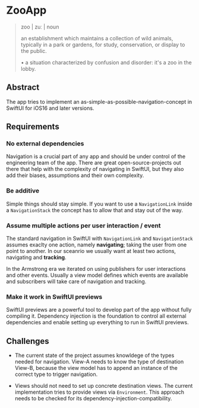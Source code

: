 # ZooApp

> zoo | zuː |
> noun
>
> an establishment which maintains a collection of wild animals, typically in a park or gardens, for study, conservation, or display to the public.
>
> • a situation characterized by confusion and disorder: it's a zoo in the lobby.

## Abstract

The app tries to implement an as-simple-as-possible-navigation-concept in SwiftUI for iOS16 and later versions. 

## Requirements

### No external dependencies

Navigation is a crucial part of any app and should be under control of the engineering team of the app. There are great open-source-projects out there that help with the complexity of navigating in SwiftUI, but they also add their biases, assumptions and their own complexity.

### Be additive

Simple things should stay simple. If you want to use a `NavigationLink` inside a `NavigationStack` the concept has to allow that and stay out of the way.

### Assume multiple actions per user interaction / event

The standard navigation in SwiftUI with `NavigationLink` and `NavigationStack` assumes exaclty one action, namely **navigating**; taking the user from one point to another. In our sceanrio we usually want at least two actions, navigating and **tracking**.

In the Armstrong era we iterated on using publishers for user interactions and other events. Usually a view model defines which events are available and subscribers will take care of navigation and tracking.

### Make it work in SwiftUI previews

SwiftUI previews are a powerful tool to develop part of the app without fully compiling it. Dependency injection is the foundation to control all external dependencies and enable setting up everything to run in SwiftUI previews. 


## Challenges

- The current state of the project assumes knowldege of the types needed for navigation. View-A needs to know the type of destination View-B, because the view model has to append an instance of the correct type to trigger navigation.

- Views should not need to set up concrete destination views. The current implementation tries to provide views via `Environment`. This approach needs to be checked for its dependency-injection-compatibility.
